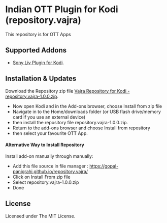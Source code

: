 # Indian OTT Plugin for Kodi (repository.vajra)
This repository is for OTT Apps

## Supported Addons
- [Sony Liv Plugin for Kodi](https://github.com/gopal-panigrahi/plugin.video.sonyliv).

## Installation & Updates

Download the Repository zip file [Vajra Repository for Kodi - repository.vajra-1.0.0.zip](https://gopal-panigrahi.github.io/repository.vajra/repository.vajra-1.0.0.zip).

- Now open Kodi and in the Add-ons browser, choose Install from zip file
- Navigate in to the Home/downloads folder (or USB flash drive/memory card if you use an external device)
- then install the repository file repository.vajra-1.0.0.zip.
- Return to the add-ons browser and choose Install from repository
- then select your favourite OTT App.

#### Alternative Way to Install Repository

Install add-on manually through manually:<br/>
- Add this file source in file manager : https://gopal-panigrahi.github.io/repository.vajra/
- Click on Install From zip file
- Select repository.vajra-1.0.0.zip
- Done

## License

Licensed under The MIT License.
